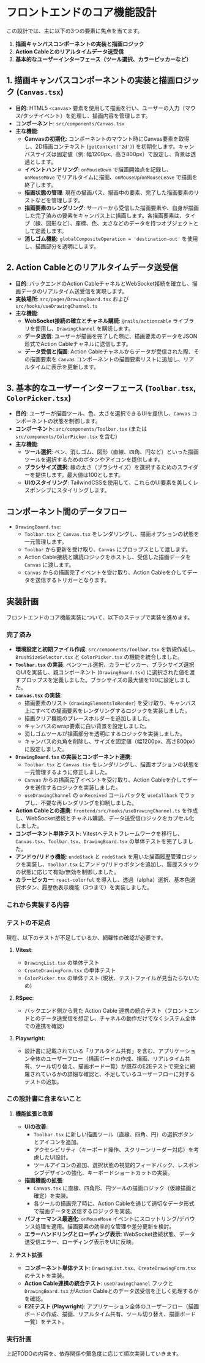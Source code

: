 # フロントエンドのコア機能設計

この設計では、主に以下の3つの要素に焦点を当てます。

1.  **描画キャンバスコンポーネントの実装と描画ロジック**
2.  **Action Cableとのリアルタイムデータ送受信**
3.  **基本的なユーザーインターフェース（ツール選択、カラーピッカーなど）**

## 1. 描画キャンバスコンポーネントの実装と描画ロジック (`Canvas.tsx`)

*   **目的**: HTML5 `<canvas>` 要素を使用して描画を行い、ユーザーの入力（マウス/タッチイベント）を処理し、描画内容を管理します。
*   **コンポーネント**: `src/components/Canvas.tsx`
*   **主な機能**:
    *   **Canvasの初期化**: コンポーネントのマウント時にCanvas要素を取得し、2D描画コンテキスト (`getContext('2d')`) を初期化します。キャンバスサイズは固定値（例: 幅1200px、高さ800px）で設定し、背景は透過とします。
    *   **イベントハンドリング**: `onMouseDown` で描画開始点を記録し、`onMouseMove` でリアルタイムに描画、`onMouseUp`/`onMouseLeave` で描画を終了します。
    *   **描画状態の管理**: 現在の描画パス、描画中の要素、完了した描画要素のリストなどを管理します。
    *   **描画要素のレンダリング**: サーバーから受信した描画要素や、自身が描画した完了済みの要素をキャンバス上に描画します。各描画要素は、タイプ（線、図形など）、座標、色、太さなどのデータを持つオブジェクトとして定義します。
    *   **消しゴム機能**: `globalCompositeOperation = 'destination-out'` を使用し、描画部分を透明にします。

## 2. Action Cableとのリアルタイムデータ送受信

*   **目的**: バックエンドのAction CableチャネルとWebSocket接続を確立し、描画データのリアルタイム送受信を実現します。
*   **実装場所**: `src/pages/DrawingBoard.tsx` および `src/hooks/useDrawingChannel.ts`
*   **主な機能**:
    *   **WebSocket接続の確立とチャネル購読**: `@rails/actioncable` ライブラリを使用し、`DrawingChannel` を購読します。
    *   **データ送信**: ユーザーが描画を完了した際に、描画要素のデータをJSON形式でAction Cableチャネルに送信します。
    *   **データ受信と描画**: Action Cableチャネルからデータが受信された際、その描画要素を `Canvas` コンポーネントの描画要素リストに追加し、リアルタイムに表示を更新します。

## 3. 基本的なユーザーインターフェース (`Toolbar.tsx`, `ColorPicker.tsx`)

*   **目的**: ユーザーが描画ツール、色、太さを選択できるUIを提供し、`Canvas` コンポーネントの状態を制御します。
*   **コンポーネント**: `src/components/Toolbar.tsx` (または `src/components/ColorPicker.tsx` を含む)
*   **主な機能**:
    *   **ツール選択**: ペン、消しゴム、図形（直線、四角、円など）といった描画ツールを選択するためのボタンやアイコンを提供します。
    *   **ブラシサイズ選択**: 線の太さ（ブラシサイズ）を選択するためのスライダーを提供します。最大値は100とします。
    *   **UIのスタイリング**: TailwindCSSを使用して、これらのUI要素を美しくレスポンシブにスタイリングします。

## コンポーネント間のデータフロー

*   `DrawingBoard.tsx`:
    *   `Toolbar.tsx` と `Canvas.tsx` をレンダリングし、描画オプションの状態を一元管理します。
    *   `Toolbar` から更新を受け取り、`Canvas` にプロップスとして渡します。
    *   Action Cable接続と購読ロジックをホストし、受信した描画データを `Canvas` に渡します。
    *   `Canvas` からの描画完了イベントを受け取り、Action Cableを介してデータを送信するトリガーとなります。

## 実装計画

フロントエンドのコア機能実装について、以下のステップで実装を進めます。

### 完了済み

*   **環境設定と初期ファイル作成**: `src/components/Toolbar.tsx` を新規作成し、`BrushSizeSelector.tsx` と `ColorPicker.tsx` の機能を統合しました。
*   **`Toolbar.tsx` の実装**: ペンツール選択、カラーピッカー、ブラシサイズ選択のUIを実装し、親コンポーネント (`DrawingBoard.tsx`) に選択された値を渡すプロップスを定義しました。ブラシサイズの最大値を100に設定しました。
*   **`Canvas.tsx` の実装**:
    *   描画要素のリスト (`drawingElementsToRender`) を受け取り、キャンバス上にすべての描画要素をレンダリングするロジックを実装しました。
    *   描画クリア機能のプレースホルダーを追加しました。
    *   キャンバスのwrap要素に白い背景を設定しました。
    *   消しゴムツールが描画部分を透明にするロジックを実装しました。
    *   キャンバスの丸角を削除し、サイズを固定値（幅1200px、高さ800px）に設定しました。
*   **`DrawingBoard.tsx` の実装とコンポーネント連携**:
    *   `Toolbar.tsx` と `Canvas.tsx` をレンダリングし、描画オプションの状態を一元管理するように修正しました。
    *   `Canvas` からの描画完了イベントを受け取り、Action Cableを介してデータを送信するロジックを実装しました。
    *   `useDrawingChannel` の `onReceived` コールバックを `useCallback` でラップし、不要な再レンダリングを抑制しました。
*   **Action Cableとの連携**: `frontend/src/hooks/useDrawingChannel.ts` を作成し、WebSocket接続とチャネル購読、データ送受信ロジックをカプセル化しました。
*   **コンポーネント単体テスト**: Vitestへテストフレームワークを移行し、`Canvas.tsx`、`Toolbar.tsx`、`DrawingBoard.tsx` の単体テストを完了しました。
*   **アンドゥ/リドゥ機能**: `undoStack` と `redoStack` を用いた描画履歴管理ロジックを実装し、`Toolbar.tsx` にアンドゥ/リドゥボタンを追加し、履歴スタックの状態に応じて有効/無効を制御しました。
*   **カラーピッカー**: `react-colorful` を導入し、透過（alpha）選択、基本色選択ボタン、履歴色表示機能（3つまで）を実装しました。

### これから実装する内容

### テストの不足点

現在、以下のテストが不足しているか、網羅性の確認が必要です。

1.  **Vitest**:
    *   `DrawingList.tsx` の単体テスト
    *   `CreateDrawingForm.tsx` の単体テスト
    *   `ColorPicker.tsx` の単体テスト (現状、テストファイルが見当たらないため)

2.  **RSpec**:
    *   バックエンド側から見た Action Cable 連携の統合テスト（フロントエンドとのデータ送受信を想定し、チャネルの動作だけでなくシステム全体での連携を確認）

3.  **Playwright**:
    *   設計書に記載されている「リアルタイム共有」を含む、アプリケーション全体のユーザーフロー（描画ボードの作成、描画、リアルタイム共有、ツール切り替え、描画ボード一覧）が既存のE2Eテストで完全に網羅されているかの詳細な確認と、不足しているユーザーフローに対するテストの追加。

### この設計書に含まないこと

1.  **機能拡張と改善**
    *   **UIの改善**:
        *   `Toolbar.tsx` に新しい描画ツール（直線、四角、円）の選択ボタンとアイコンを追加。
        *   アクセシビリティ（キーボード操作、スクリーンリーダー対応）を考慮したUI設計。
        *   ツールアイコンの追加、選択状態の視覚的フィードバック、レスポンシブデザインの強化、キーボードショートカットの実装。
    *   **描画機能の拡張**:
        *   `Canvas.tsx` に直線、四角形、円ツールの描画ロジック（仮線描画と確定）を実装。
        *   各ツールの描画完了時に、Action Cableを通じて適切なデータ形式で描画データを送信するロジックを実装。
    *   **パフォーマンス最適化**: `onMouseMove` イベントにスロットリング/デバウンス処理を適用。描画要素の効率的な管理や差分更新を検討。
    *   **エラーハンドリングとローディング表示**: WebSocket接続状態、データ送受信エラー、ローディング表示をUIに反映。

2.  **テスト拡張**
    *   **コンポーネント単体テスト**: `DrawingList.tsx`、`CreateDrawingForm.tsx` のテストを実装。
    *   **Action Cable連携の統合テスト**: `useDrawingChannel` フックと `DrawingBoard.tsx` がAction Cableとのデータ送受信を正しく処理するかを確認。
    *   **E2Eテスト (Playwright)**: アプリケーション全体のユーザーフロー（描画ボードの作成、描画、リアルタイム共有、ツール切り替え、描画ボード一覧）をテスト。

### 実行計画

上記TODOの内容を、依存関係や緊急度に応じて順次実装していきます。
